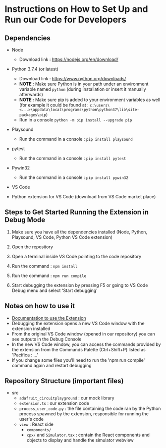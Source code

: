# Instructions on How to Set Up and Run our Code for Developers

## Dependencies

- Node

  - Download link : https://nodejs.org/en/download/

- Python 3.7.4 (or latest)

  - Download link : https://www.python.org/downloads/
  - **NOTE :** Make sure Python is in your path under an environment variable named `python` (during installation or insert it manually afterwards)
  - **NOTE :** Make sure pip is added to your environment variables as well
    (for example it could be found at : `c:\users\<...>\appdata\local\programs\python\python37\lib\site-packages\pip`)
  - Run in a console `python -m pip install --upgrade pip`

- Playsound

  - Run the command in a console : `pip install playsound`

- pytest

  - Run the command in a console : `pip install pytest`

- Pywin32

  - Run the command in a console : `pip install pywin32`

- VS Code

- Python extension for VS Code (download from VS Code market place)

## Steps to Get Started Running the Extension in Debug Mode

1. Make sure you have all the dependencies installed (Node, Python, Playsound, VS Code, Python VS Code extension)

2. Open the repository

3. Open a terminal inside VS Code pointing to the code repository

4. Run the command : `npm install`

5. Run the command : `npm run compile`

6. Start debugging the extension by pressing F5 or going to VS Code Debug menu and select 'Start debugging'

## Notes on how to use it

- [Documentation to use the Extension](/docs/how-to-use.md)
- Debugging the extension opens a new VS Code window with the extension installed
- From the original VS Code window (opened in our repository) you can see outputs in the Debug Console
- In the new VS Code window, you can access the commands provided by the extension from the Commands Palette (Ctrl+Shift+P)
  listed as 'Pacifica : ...'
- If you change some files you'll need to run the 'npm run compile' command again and restart debugging

## Repository Structure (important files)

- src
  - `adafruit_circuitplayground` : our mock library
  - `extension.ts` : our extension code
  - `process_user_code.py` : the file containing the code ran by the Python process spawned by the extension, responsible for running the user's code
  - `view` : React side
    - `components/`
    - `cpx/` and `Simulator.tsx` : contain the React components and objects to display and handle the simulator webview
